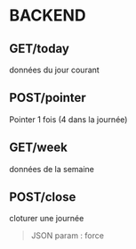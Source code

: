 # BACKEND

## GET/today
données du jour courant

## POST/pointer
Pointer 1 fois (4 dans la journée)

## GET/week
données de la semaine

## POST/close
cloturer une journée
>JSON param : force
